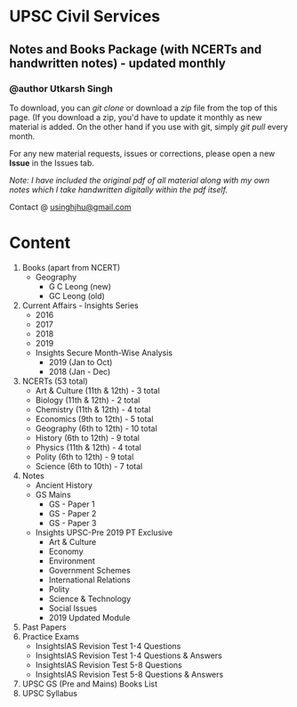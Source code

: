 # UPSC Civil Services
## Notes and Books Package (with NCERTs and handwritten notes) - updated monthly
### @author Utkarsh Singh

To download, you can *git clone* or download a *zip* file from the top of this page.
(If you download a zip, you'd have to update it monthly as new material is added.
On the other hand if you use with git, simply *git pull* every month.

For any new material requests, issues or corrections, please open a new **Issue** in the Issues tab.

*Note: I have included the original pdf of all material along with my own notes which I take handwritten digitally within the pdf itself.*


Contact @ usinghjhu@gmail.com

# Content

1. Books (apart from NCERT)
	- Geography
		- G C Leong (new)
		- GC Leong (old)
2. Current Affairs - Insights Series
	- 2016
	- 2017
	- 2018
	- 2019
	- Insights Secure Month-Wise Analysis
		- 2019 (Jan to Oct)
		- 2018 (Jan - Dec)
3. NCERTs (53 total)
	- Art & Culture (11th & 12th) - 3 total
	- Biology (11th & 12th) - 2 total
	- Chemistry (11th & 12th) - 4 total
	- Economics (9th to 12th) - 5 total
	- Geography (6th to 12th) - 10 total
	- History (6th to 12th) - 9 total
	- Physics (11th & 12th) - 4 total
	- Polity (6th to 12th) - 9 total
	- Science (6th to 10th) - 7 total
4. Notes
	- Ancient History
	- GS Mains
		- GS - Paper 1
		- GS - Paper 2
		- GS - Paper 3
	- Insights UPSC-Pre 2019 PT Exclusive 
		- Art & Culture
		- Economy
		- Environment
		- Government Schemes
		- International Relations
		- Polity
		- Science & Technology
		- Social Issues
		- 2019 Updated Module
5. Past Papers
6. Practice Exams
	- InsightsIAS Revision Test 1-4 Questions
	- InsightsIAS Revision Test 1-4 Questions & Answers
	- InsightsIAS Revision Test 5-8 Questions
	- InsightsIAS Revision Test 5-8 Questions & Answers
7. UPSC GS (Pre and Mains) Books List
8. UPSC Syllabus
